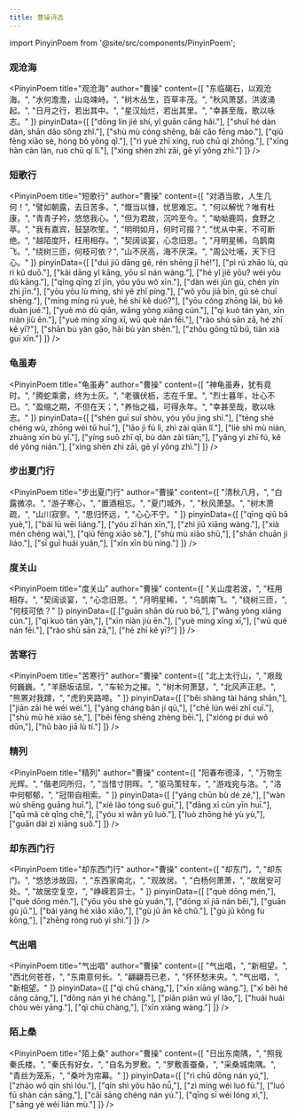 ```yaml
---
title: 曹操诗选
---
```


import PinyinPoem from '@site/src/components/PinyinPoem';

<div className="hidden-title">

### 观沧海

</div>

<PinyinPoem 
  title="观沧海" 
  author="曹操"
  content={[
    "东临碣石，以观沧海。",
    "水何澹澹，山岛竦峙。",
    "树木丛生，百草丰茂。",
    "秋风萧瑟，洪波涌起。",
    "日月之行，若出其中。",
    "星汉灿烂，若出其里。",
    "幸甚至哉，歌以咏志。"
  ]}
  pinyinData={[
    ["dōng lín jié shí, yǐ guān cāng hǎi."],
    ["shuǐ hé dàn dàn, shān dǎo sǒng zhǐ."],
    ["shù mù cóng shēng, bǎi cǎo fēng mào."],
    ["qiū fēng xiāo sè, hóng bō yǒng qǐ."],
    ["rì yuè zhī xíng, ruò chū qí zhōng."],
    ["xīng hàn càn làn, ruò chū qí lǐ."],
    ["xìng shèn zhì zāi, gē yǐ yǒng zhì."]
  ]}
/>

<div className="hidden-title">

### 短歌行

</div>

<PinyinPoem 
  title="短歌行" 
  author="曹操"
  content={[
    "对酒当歌，人生几何！",
    "譬如朝露，去日苦多。",
    "慨当以慷，忧思难忘。",
    "何以解忧？唯有杜康。",
    "青青子衿，悠悠我心。",
    "但为君故，沉吟至今。",
    "呦呦鹿鸣，食野之苹。",
    "我有嘉宾，鼓瑟吹笙。",
    "明明如月，何时可掇？",
    "忧从中来，不可断绝。",
    "越陌度阡，枉用相存。",
    "契阔谈宴，心念旧恩。",
    "月明星稀，乌鹊南飞。",
    "绕树三匝，何枝可依？",
    "山不厌高，海不厌深。",
    "周公吐哺，天下归心。"
  ]}
  pinyinData={[
    ["duì jiǔ dāng gē, rén shēng jǐ hé!"],
    ["pì rú zhāo lù, qù rì kǔ duō."],
    ["kǎi dāng yǐ kāng, yōu sī nán wàng."],
    ["hé yǐ jiě yōu? wéi yǒu dù kāng."],
    ["qīng qīng zǐ jīn, yōu yōu wǒ xīn."],
    ["dàn wéi jūn gù, chén yín zhì jīn."],
    ["yōu yōu lù míng, shí yě zhī píng."],
    ["wǒ yǒu jiā bīn, gǔ sè chuī shēng."],
    ["míng míng rú yuè, hé shí kě duó?"],
    ["yōu cóng zhōng lái, bù kě duàn jué."],
    ["yuè mò dù qiān, wǎng yòng xiāng cún."],
    ["qì kuò tán yàn, xīn niàn jiù ēn."],
    ["yuè míng xīng xī, wū què nán fēi."],
    ["rào shù sān zā, hé zhī kě yī?"],
    ["shān bù yàn gāo, hǎi bù yàn shēn."],
    ["zhōu gōng tǔ bǔ, tiān xià guī xīn."]
  ]}
/>

<div className="hidden-title">

### 龟虽寿

</div>

<PinyinPoem 
  title="龟虽寿" 
  author="曹操"
  content={[
    "神龟虽寿，犹有竟时。",
    "腾蛇乘雾，终为土灰。",
    "老骥伏枥，志在千里。",
    "烈士暮年，壮心不已。",
    "盈缩之期，不但在天；",
    "养怡之福，可得永年。",
    "幸甚至哉，歌以咏志。"
  ]}
  pinyinData={[
    ["shén guī suī shòu, yóu yǒu jìng shí."],
    ["téng shé chéng wù, zhōng wéi tǔ huī."],
    ["lǎo jì fú lì, zhì zài qiān lǐ."],
    ["liè shì mù nián, zhuàng xīn bù yǐ."],
    ["yíng suō zhī qī, bù dàn zài tiān;"],
    ["yǎng yí zhī fú, kě dé yǒng nián."],
    ["xìng shèn zhì zāi, gē yǐ yǒng zhì."]
  ]}
/>

<div className="hidden-title">

### 步出夏门行

</div>

<PinyinPoem 
  title="步出夏门行" 
  author="曹操"
  content={[
    "清秋八月，",
    "白露微凉。",
    "游子寒心，",
    "置酒相忘。",
    "夏门城外，",
    "秋风萧瑟。",
    "树木萧疏，",
    "山川寂寥。",
    "思归怀远，",
    "心心不宁。"
  ]}
  pinyinData={[
    ["qīng qiū bā yuè,"],
    ["bái lù wēi liáng."],
    ["yóu zǐ hán xīn,"],
    ["zhì jiǔ xiāng wàng."],
    ["xià mén chéng wài,"],
    ["qiū fēng xiāo sè."],
    ["shù mù xiāo shū,"],
    ["shān chuān jì liáo."],
    ["sī guī huái yuǎn,"],
    ["xīn xīn bù níng."]
  ]}
/>

<div className="hidden-title">

### 度关山

</div>

<PinyinPoem 
  title="度关山" 
  author="曹操"
  content={[
    "关山度若波，",
    "枉用相存。",
    "契阔谈宴，",
    "心念旧恩。",
    "月明星稀，",
    "乌鹊南飞。",
    "绕树三匝，",
    "何枝可依？"
  ]}
  pinyinData={[
    ["guān shān dù ruò bō,"],
    ["wǎng yòng xiāng cún."],
    ["qì kuò tán yàn,"],
    ["xīn niàn jiù ēn."],
    ["yuè míng xīng xī,"],
    ["wū què nán fēi."],
    ["rào shù sān zā,"],
    ["hé zhī kě yī?"]
  ]}
/>

<div className="hidden-title">

### 苦寒行

</div>

<PinyinPoem 
  title="苦寒行" 
  author="曹操"
  content={[
    "北上太行山，",
    "艰哉何巍巍。",
    "羊肠坂诘屈，",
    "车轮为之摧。",
    "树木何萧瑟，",
    "北风声正悲。",
    "熊罴对我蹲，",
    "虎豹夹路啼。"
  ]}
  pinyinData={[
    ["běi shàng tài háng shān,"],
    ["jiān zāi hé wéi wéi."],
    ["yáng cháng bǎn jí qū,"],
    ["chē lún wéi zhī cuī."],
    ["shù mù hé xiāo sè,"],
    ["běi fēng shēng zhèng bēi."],
    ["xióng pí duì wǒ dūn,"],
    ["hǔ bào jiā lù tí."]
  ]}
/>

<div className="hidden-title">

### 精列

</div>

<PinyinPoem 
  title="精列" 
  author="曹操"
  content={[
    "阳春布德泽，",
    "万物生光辉。",
    "偕老同所归，",
    "当惜寸阴晖。",
    "驱马策轻车，",
    "游戏宛与洛。",
    "洛中何郁郁，",
    "冠带自相索。"
  ]}
  pinyinData={[
    ["yáng chūn bù dé zé,"],
    ["wàn wù shēng guāng huī."],
    ["xié lǎo tóng suǒ guī,"],
    ["dāng xī cùn yīn huī."],
    ["qū mǎ cè qīng chē,"],
    ["yóu xì wǎn yǔ luò."],
    ["luò zhōng hé yù yù,"],
    ["guān dài zì xiāng suǒ."]
  ]}
/>

<div className="hidden-title">

### 却东西门行

</div>

<PinyinPoem 
  title="却东西门行" 
  author="曹操"
  content={[
    "却东门，",
    "却东门。",
    "悠悠涉故园，",
    "东西家南北，",
    "观故居。",
    "白杨何萧萧，",
    "故居安可处。",
    "故居空复空，",
    "峥嵘若异士。"
  ]}
  pinyinData={[
    ["què dōng mén,"],
    ["què dōng mén."],
    ["yōu yōu shè gù yuán,"],
    ["dōng xī jiā nán běi,"],
    ["guān gù jū."],
    ["bái yáng hé xiāo xiāo,"],
    ["gù jū ān kě chǔ."],
    ["gù jū kōng fù kōng,"],
    ["zhēng róng ruò yì shì."]
  ]}
/>

<div className="hidden-title">

### 气出唱

</div>

<PinyinPoem 
  title="气出唱" 
  author="曹操"
  content={[
    "气出唱，",
    "新相望。",
    "西北何苍苍，",
    "东南意何长。",
    "翩翩吾已老，",
    "怀怀愁未央。",
    "气出唱，",
    "新相望。"
  ]}
  pinyinData={[
    ["qì chū chàng,"],
    ["xīn xiāng wàng."],
    ["xī běi hé cāng cāng,"],
    ["dōng nán yì hé cháng."],
    ["piān piān wú yǐ lǎo,"],
    ["huái huái chóu wèi yāng."],
    ["qì chū chàng,"],
    ["xīn xiāng wàng."]
  ]}
/>

<div className="hidden-title">

### 陌上桑

</div>

<PinyinPoem 
  title="陌上桑" 
  author="曹操"
  content={[
    "日出东南隅，",
    "照我秦氏楼。",
    "秦氏有好女，",
    "自名为罗敷。",
    "罗敷善蚕桑，",
    "采桑城南隅。",
    "青丝为笼系，",
    "桑叶为帘幕。"
  ]}
  pinyinData={[
    ["rì chū dōng nán yú,"],
    ["zhào wǒ qín shì lóu."],
    ["qín shì yǒu hǎo nǚ,"],
    ["zì míng wéi luó fū."],
    ["luó fū shàn cán sāng,"],
    ["cǎi sāng chéng nán yú."],
    ["qīng sī wéi lóng xì,"],
    ["sāng yè wéi lián mù."]
  ]}
/> 